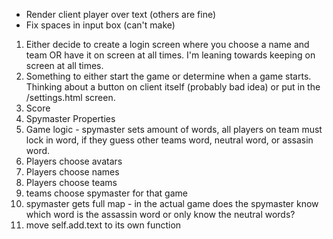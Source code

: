 - Render client player over text (others are fine)
- Fix spaces in input box (can't make)

1. Either decide to create a login screen where you choose a name and team OR have it on screen at all times. I'm leaning towards keeping on screen at all times.
2. Something to either start the game or determine when a game starts. Thinking about a button on client itself (probably bad idea) or put in the /settings.html screen. 
3. Score
4. Spymaster Properties
5. Game logic - spymaster sets amount of words, all players on team must lock in word, if they guess other teams word, neutral word, or assasin word. 
6. Players choose avatars
7. Players choose names
8. Players choose teams
9. teams choose spymaster for that game
10. spymaster gets full map - in the actual game does the spymaster know which word is the assassin word or only know the neutral words?
11. move self.add.text to its own function